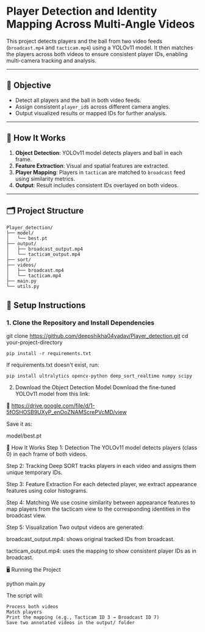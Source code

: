 # Player Detection and Identity Mapping Across Multi-Angle Videos

This project detects players and the ball from two video feeds (`broadcast.mp4` and `tacticam.mp4`) using a YOLOv11 model. It then matches the players across both videos to ensure consistent player IDs, enabling multi-camera tracking and analysis.

---

## 🎯 Objective

- Detect all players and the ball in both video feeds.
- Assign consistent `player_id`s across different camera angles.
- Output visualized results or mapped IDs for further analysis.

---

## 🧠 How It Works

1. **Object Detection**: YOLOv11 model detects players and ball in each frame.
2. **Feature Extraction**: Visual and spatial features are extracted.
3. **Player Mapping**: Players in `tacticam` are matched to `broadcast` feed using similarity metrics.
4. **Output**: Result includes consistent IDs overlayed on both videos.

---

## 🗂️ Project Structure
```
Player_detection/
├── model/
│   └── best.pt
├── output/
│   ├── broadcast_output.mp4 
│   └── tacticam_output.mp4
├── sort/
├── videos/
│   ├── broadcast.mp4
│   └── tacticam.mp4
├── main.py
└── utils.py
```


## 🔧 Setup Instructions

### 1. Clone the Repository and Install Dependencies

git clone https://github.com/deepshikha04yadav/Player_detection.git
cd your-project-directory

    pip install -r requirements.txt

If requirements.txt doesn't exist, run:

    pip install ultralytics opencv-python deep_sort_realtime numpy scipy


2. Download the Object Detection Model
Download the fine-tuned YOLOv11 model from this link:

🔗 https://drive.google.com/file/d/1-5fOSHOSB9UXyP_enOoZNAMScrePVcMD/view

Save it as:

model/best.pt


🚀 How It Works
Step 1: Detection
The YOLOv11 model detects players (class 0) in each frame of both videos.

Step 2: Tracking
Deep SORT tracks players in each video and assigns them unique temporary IDs.

Step 3: Feature Extraction
For each detected player, we extract appearance features using color histograms.

Step 4: Matching
We use cosine similarity between appearance features to map players from the tacticam view to the corresponding identities in the broadcast view.

Step 5: Visualization
Two output videos are generated:

broadcast_output.mp4: shows original tracked IDs from broadcast.

tacticam_output.mp4: uses the mapping to show consistent player IDs as in broadcast.

🖥️ Running the Project

python main.py

The script will:

    Process both videos
    Match players
    Print the mapping (e.g., Tacticam ID 3 → Broadcast ID 7)
    Save two annotated videos in the output/ folder

